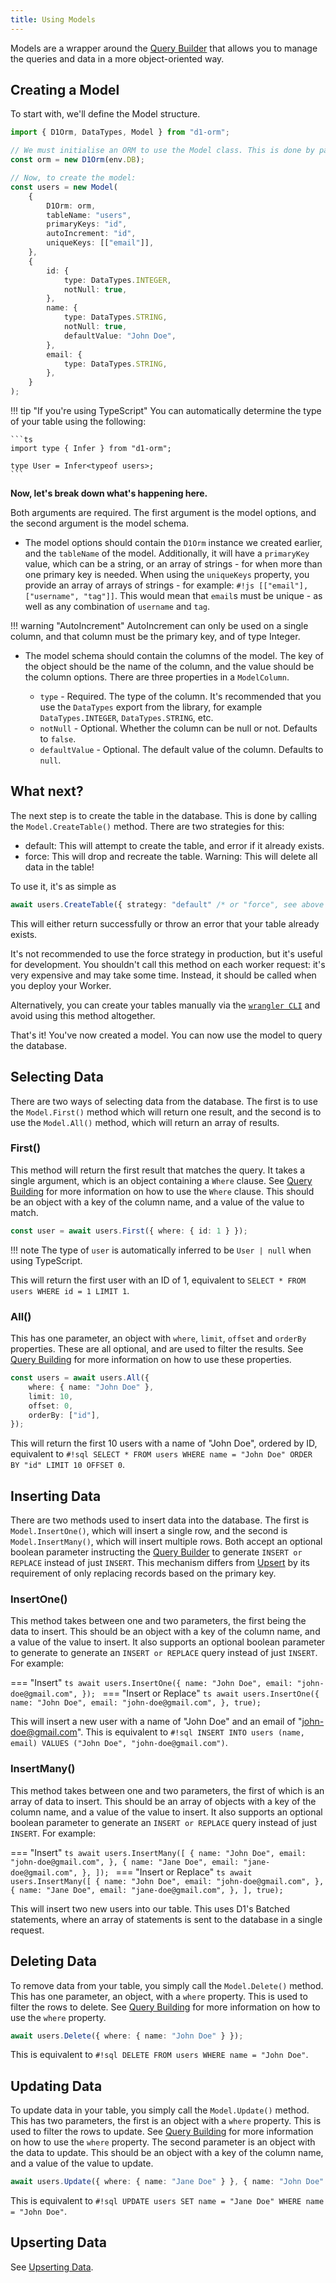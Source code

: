 ```yaml
---
title: Using Models
---
```


Models are a wrapper around the [Query Builder](./query-building.md) that allows you to manage the queries and data in a more object-oriented way.

## Creating a Model

To start with, we'll define the Model structure.

```ts linenums="1"
import { D1Orm, DataTypes, Model } from "d1-orm";

// We must initialise an ORM to use the Model class. This is done by passing in a D1Database instance (in this case it's bound to the `env.DB` environment variable).
const orm = new D1Orm(env.DB);

// Now, to create the model:
const users = new Model(
	{
		D1Orm: orm,
		tableName: "users",
		primaryKeys: "id",
		autoIncrement: "id",
		uniqueKeys: [["email"]],
	},
	{
		id: {
			type: DataTypes.INTEGER,
			notNull: true,
		},
		name: {
			type: DataTypes.STRING,
			notNull: true,
			defaultValue: "John Doe",
		},
		email: {
			type: DataTypes.STRING,
		},
	}
);
```

!!! tip "If you're using TypeScript"
	You can automatically determine the type of your table using the following:

	```ts
	import type { Infer } from "d1-orm";

	type User = Infer<typeof users>;
	```

**Now, let's break down what's happening here.**

Both arguments are required. The first argument is the model options, and the second argument is the model schema.

- The model options should contain the `D1Orm` instance we created earlier, and the `tableName` of the model. Additionally, it will have a `primaryKey` value, which can be a string, or an array of strings - for when more than one primary key is needed. When using the `uniqueKeys` property, you provide an array of arrays of strings - for example: `#!js [["email"], ["username", "tag"]]`. This would mean that `email`s must be unique - as well as any combination of `username` and `tag`.

!!! warning "AutoIncrement"
	AutoIncrement can only be used on a single column, and that column must be the primary key, and of type Integer.

- The model schema should contain the columns of the model. The key of the object should be the name of the column, and the value should be the column options. There are three properties in a `ModelColumn`.

	- `type` - Required. The type of the column. It's recommended that you use the `DataTypes` export from the library, for example `DataTypes.INTEGER`, `DataTypes.STRING`, etc.
	- `notNull` - Optional. Whether the column can be null or not. Defaults to `false`.
	- `defaultValue` - Optional. The default value of the column. Defaults to `null`.

## What next?

The next step is to create the table in the database. This is done by calling the `Model.CreateTable()` method. There are two strategies for this:

- default: This will attempt to create the table, and error if it already exists.
- force: This will drop and recreate the table. Warning: This will delete all data in the table!

To use it, it's as simple as

```ts
await users.CreateTable({ strategy: "default" /* or "force", see above */ });
```

This will either return successfully or throw an error that your table already exists.

It's not recommended to use the force strategy in production, but it's useful for development.
You shouldn't call this method on each worker request: it's very expensive and may take some time. Instead, it should be called when you deploy your Worker.

Alternatively, you can create your tables manually via the [`wrangler CLI`](https://developers.cloudflare.com/workers/wrangler/) and avoid using this method altogether.

That's it! You've now created a model. You can now use the model to query the database.

## Selecting Data

There are two ways of selecting data from the database. The first is to use the `Model.First()` method which will return one result, and the second is to use the `Model.All()` method, which will return an array of results.

### First()

This method will return the first result that matches the query. It takes a single argument, which is an object containing a `Where` clause. See [Query Building](./query-building.md) for more information on how to use the `Where` clause. This should be an object with a key of the column name, and a value of the value to match.

```ts
const user = await users.First({ where: { id: 1 } });
```

!!! note 
	The type of `user` is automatically inferred to be `User | null` when using TypeScript.

This will return the first user with an ID of 1, equivalent to `SELECT * FROM users WHERE id = 1 LIMIT 1`.

### All()

This has one parameter, an object with `where`, `limit`, `offset` and `orderBy` properties. These are all optional, and are used to filter the results. See [Query Building](./query-building.md) for more information on how to use these properties.

```ts
const users = await users.All({
	where: { name: "John Doe" },
	limit: 10,
	offset: 0,
	orderBy: ["id"],
});
```

This will return the first 10 users with a name of "John Doe", ordered by ID, equivalent to `#!sql SELECT * FROM users WHERE name = "John Doe" ORDER BY "id" LIMIT 10 OFFSET 0`.

## Inserting Data

There are two methods used to insert data into the database. The first is `Model.InsertOne()`, which will insert a single row, and the second is `Model.InsertMany()`, which will insert multiple rows. Both accept an optional boolean parameter instructing the [Query Builder](./query-building.md) to generate `INSERT or REPLACE` instead of just `INSERT`. This mechanism differs from [Upsert](./upserting.md) by its requirement of only replacing records based on the primary key.

### InsertOne()

This method takes between one and two parameters, the first being the data to insert. This should be an object with a key of the column name, and a value of the value to insert. It also supports an optional boolean parameter to generate to generate an `INSERT or REPLACE` query instead of just `INSERT`. For example:

=== "Insert"
	```ts
	await users.InsertOne({
		name: "John Doe",
		email: "john-doe@gmail.com",
	});
	```
=== "Insert or Replace"
	```ts
	await users.InsertOne({
		name: "John Doe",
		email: "john-doe@gmail.com",
	}, true);
	```

This will insert a new user with a name of "John Doe" and an email of "john-doe@gmail.com". This is equivalent to `#!sql INSERT INTO users (name, email) VALUES ("John Doe", "john-doe@gmail.com")`.

### InsertMany()

This method takes between one and two parameters, the first of which is an array of data to insert. This should be an array of objects with a key of the column name, and a value of the value to insert. It also supports an optional boolean parameter to generate an `INSERT or REPLACE` query instead of just `INSERT`. For example:

=== "Insert"
	```ts
	await users.InsertMany([
		{
			name: "John Doe",
			email: "john-doe@gmail.com",
		},
		{
			name: "Jane Doe",
			email: "jane-doe@gmail.com",
		},
	]);
	```
=== "Insert or Replace"
	```ts
	await users.InsertMany([
		{
			name: "John Doe",
			email: "john-doe@gmail.com",
		},
		{
			name: "Jane Doe",
			email: "jane-doe@gmail.com",
		},
	], true);
	```

This will insert two new users into our table. This uses D1's Batched statements, where an array of statements is sent to the database in a single request.

## Deleting Data

To remove data from your table, you simply call the `Model.Delete()` method. This has one parameter, an object, with a `where` property. This is used to filter the rows to delete. See [Query Building](./query-building.md) for more information on how to use the `where` property.

```ts
await users.Delete({ where: { name: "John Doe" } });
```

This is equivalent to `#!sql DELETE FROM users WHERE name = "John Doe"`.

## Updating Data

To update data in your table, you simply call the `Model.Update()` method. This has two parameters, the first is an object with a `where` property. This is used to filter the rows to update. See [Query Building](./query-building.md) for more information on how to use the `where` property. The second parameter is an object with the data to update. This should be an object with a key of the column name, and a value of the value to update.

```ts
await users.Update({ where: { name: "Jane Doe" } }, { name: "John Doe" });
```

This is equivalent to `#!sql UPDATE users SET name = "Jane Doe" WHERE name = "John Doe"`.

## Upserting Data

See [Upserting Data](./upserting.md).
